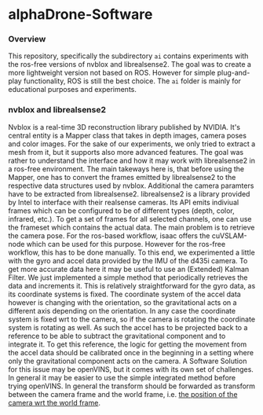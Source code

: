 # alphaDrone-Software

### Overview
This repository, specifically the subdirectory `ai` contains experiments with the ros-free versions of nvblox and librealsense2. 
The goal was to create a more lightweight version not based on ROS. However for simple plug-and-play functionality, ROS is still the best choice.
The `ai` folder is mainly for educational purposes and experiments.

### nvblox and librealsense2
Nvblox is a real-time 3D reconstruction library published by NVIDIA. It's central entity is a Mapper class that takes in depth images, camera poses and color images. For the sake of our experiments, we only tried to extract a mesh from it, but it supports also more advanced features. The goal was rather to understand the interface and how it may work with librealsense2 in a ros-free environment. The main takeways here is, that before using the Mapper, one has to convert the frames emitted by librealsense2 to the respective data structures used by nvblox. Additional the camera paramters have to be extracted from librealsense2.
librealsense2 is a library provided by Intel to interface with their realsense cameras. Its API emits indiviual frames which can be configured to be of different types (depth, color, infrared, etc.). To get a set of frames for all selected channels, one can use the frameset which contains the actual data. The main problem is to retrieve the camera pose. For the ros-based workflow, isaac offers the cuVSLAM-node which can be used for this purpose. However for the ros-free workflow, this has to be done manually. To this end, we experimented a little with the gyro and accel data provided by the IMU of the d435i camera. To get more accurate data here it may be useful to use an (Extended) Kalman Filter. We just implemented a simple method that periodically retrieves the data and increments it. This is relatively straightforward for the gyro data, as its coordinate systems is fixed. The coordinate system of the accel data however is changing with the orientation, so the gravitational acts on a different axis depending on the orientation. In any case the coordinate system is fixed wrt to the camera, so if the camera is rotating the coordinate system is rotating as well. As such the accel has to be projected back to a reference to be able to subtract the gravitational component and to integrate it. To get this reference, the logic for getting the movement from the accel data should be calibrated once in the beginning in a setting where only the gravitational component acts on the camera. A Software Solution for this issue may be openVINS, but it comes with its own set of challenges. In general it may be easier to use the simple integrated method before trying openVINS. In general the transform should be forwarded as transform between the camera frame and the world frame, i.e. [the position of the camera wrt the world frame](https://github.com/nvidia-isaac/nvblox/blob/c6e450002b63fc3b0eced32fcb4ffacad584b4d5/nvblox/include/nvblox/sensors/camera.h#L89). 
